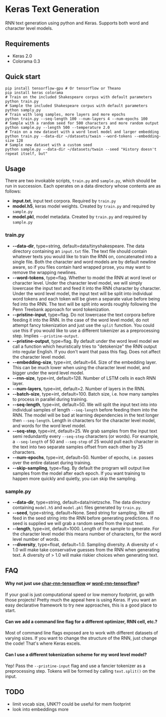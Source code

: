 Keras Text Generation
=====================

RNN text generation using python and Keras. Supports both word and character
level models.

Requirements
------------
 - Keras 2.0
 - Colorama 0.3

Quick start
-----------
```shell
pip install tensorflow-gpu # Or tensorflow or Theano
pip install keras colorama
# Train on the included Shakespeare corpus with default parameters
python train.py
# Sample the included Shakespeare corpus with default parameters
python samply.py
# Train with long samples, more layers and more epochs
python train.py --seq-length 100 --num-layers 4 --num-epochs 100
# Sample with a random seed for 500 characters and more random output
python sample.py --length 500 --temperature 2.0
# Train on a new dataset with a word level model and larger embedding
python train.py --data-dir ~/datasets/twain --word-tokens --embedding-size 128
# Sample new dataset with a custom seed
python sample.py --data-dir ~/datasets/twain --seed "History doesn't repeat itself, but"
```

Usage
-----

There are two invokable scripts, `train.py` and `sample.py`, which should be run
in succession. Each operates on a data directory whose contents are as follows:

 - **input.txt**, input text corpora. Required by `train.py`
 - **model.h5**, keras model weights. Created by `train.py` and required by `sample.py`
 - **model.pkl**, model metadata. Created by `train.py` and required by `sample.py`

### train.py

 - **--data-dir**, type=string, default=data/tinyshakespeare. The data
   directory containing an `input.txt` file. The text file should contain
   whatever texts you would like to train the RNN on, concatenated into a single
   file. Both the character and word models are by default newline aware, so if
   you files contain hard wrapped prose, you may want to remove the wrapping
   newlines.
 - **--word-tokens**, type=flag. Whether to model the RNN at
   word level or character level. Under the character level model, we will
   simply lowercase the input text and feed it into the RNN character by
   character. Under the word level model, the input text will be split into
   individual word tokens and each token will be given a separate value before
   being fed into the RNN. The text will be split into words roughly following
   the Penn Treebank approach for word tokenization.
 - **--pristine-input**, type=flag. Do not lowercase the text
   corpora before feeding it into the RNN. In the case of the word level model,
   do not attempt fancy tokenization and just use the `split` function. You
   could use this if you would like to use a different tokenizer as a
   preprocessing step. Implies `--pristine-output`.
 - **--pristine-output**, type=flag. By default under the word
   level model we call a function which heuristically tries to "detokenize" the
   RNN output into regular English. If you don't want that pass this flag. Does
   not affect the character level model.
 - **--embedding-size**, type=int, default=64. Size of the embedding layer.
   This can be much lower when using the character level model, and bigger under
   the word level model.
 - **--rnn-size**, type=int, default=128. Number of LSTM cells in each RNN
   layer.
 - **--num-layers**, type=int, default=2. Number of layers in the RNN.
 - **--batch-size**, type=int, default=100. Batch size, i.e. how many samples
   to process in parallel during training.
 - **--seq-length**, type=int, default=50. We will split the input text into
   into individual samples of length `--seq-length` before feeding them into the
   RNN. The model will be bad at learning dependencies in the text longer then
   `--seq-length`. Length in characters for the character level model, and words
   for the word level model.
 - **--seq-step**, type=int, default=25. We grab samples from the input text
   semi redundantly every `--seq-step` characters (or words). For example, a
   `--seq-length` of 50 and `--seq-step` of 25 would pull each character in the
   text into two separate samples offset from each other by 25 characters.
 - **--num-epochs**, type=int, default=50. Number of epochs, i.e. passes over
   the entire dataset during training.
 - **--skip-sampling**, type=flag. By default the program will
   output live samples from the model after each epoch. If you want training to
   happen more quickly and quietly, you can skip the sampling.

### sample.py

 - **--data-dir**, type=string, default=data/nietzsche. The data directory
   containing `model.h5` and `model.pkl` files generated by `train.py`.
 - **--seed**, type=string, default=None. Seed string for sampling. We will
   feed in the seed string into the RNN before generating predictions. If no
   seed is supplied we will grab a random seed from the input text.
 - **--length**, type=int, default=1000. Length of the sample to generate. For
   the character level model this means number of characters, for the word level
   number of words.
 - **--diversity**, type=float, default=1.0. Sampling diversity. A diversity
   of < 1.0 will make take conservative guesses from the RNN when generating
   text. A diversity of > 1.0 will make riskier choices when generating text.

FAQ
---

#### Why not just use [char-rnn-tensorflow](https://github.com/sherjilozair/char-rnn-tensorflow) or [word-rnn-tensorflow](https://github.com/hunkim/word-rnn-tensorflow)?

If your goal is just computational speed or low memory footprint, go with those
projects! Pretty much the appeal here is using Keras. If you want an easy
declarative framework to try new approaches, this is a good place to start.

#### Can we add a command line flag for a different optimizer, RNN cell, etc.?

Most of command line flags exposed are to work with different datasets of
varying sizes. If you want to change the structure of the RNN, just change the
code! That's where Keras excels.

#### Can I use a different tokenization scheme for my word level model?

Yep! Pass the `--pristine-input` flag and use a fancier tokenizer as a
preprocessing step. Tokens will be formed by calling `text.split()` on the
input.

TODO
----

 - limit vocab size, UNK?? could be useful for mem footprint
 - look into embeddings more
